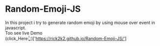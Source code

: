 # Random-Emoji-JS
In this project i try to generate random emoji by using mouse over event in javascript.
<br/>
Too see live Demo 
<br/>
(click_Here👆)['https://rick2k2.github.io/Random-Emoji-JS/']
